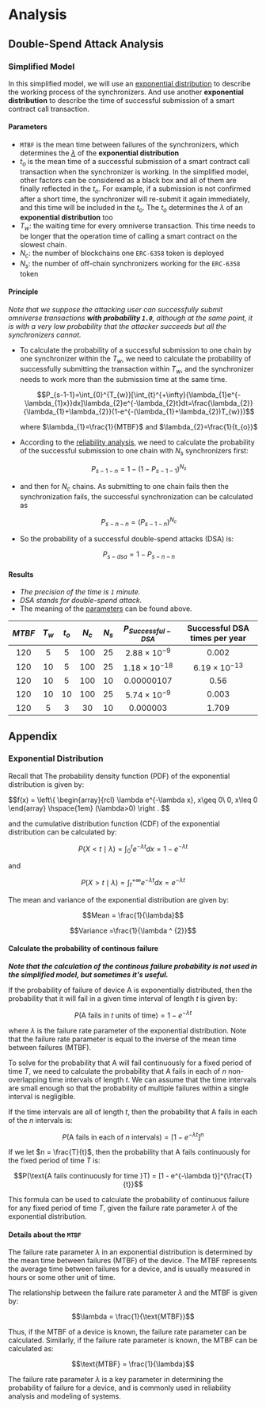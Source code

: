 # Analysis  

## Double-Spend Attack Analysis

### Simplified Model  

In this simplified model, we will use an [exponential distribution](#exponential-distribution) to describe the working process of the synchronizers. And use another **exponential distribution** to describe the time of successful submission of a smart contract call transaction.  

#### Parameters

- `MTBF` is the mean time between failures of the synchronizers, which determines the [$\lambda$](#details-about-the-mtbf) of the **exponential distribution**
- $t_{o}$ is the mean time of a successful submission of a smart contract call transaction when the synchronizer is working. In the simplified model, other factors can be considered as a black box and all of them are finally reflected in the $t_{o}$. For example, if a submission is not confirmed after a short time, the synchronizer will re-submit it again immediately, and this time will be included in the $t_{o}$. The $t_{o}$ determines the $\lambda$ of an **exponential distribution** too  
- $T_{w}$: the waiting time for every omniverse transaction. This time needs to be longer that the operation time of calling a smart contract on the slowest chain.  
- $N_{c}$: the number of blockchains one `ERC-6358` token is deployed  
- $N_{s}$: the number of off-chain synchronizers working for the `ERC-6358` token  

#### Principle

*Note that we suppose the attacking user can successfully submit omniverse transactions **with probability `1.0`**, although at the same point, it is with a very low probability that the attacker succeeds but all the synchronizers cannot.*  

- To calculate the probability of a successful submission to one chain by one synchronizer within the $T_{w}$, we need to calculate the probability of successfully submitting the transaction within $T_{w}$, and the synchronizer needs to work more than the submission time at the same time.  

    $$P_{s-1-1}=\int_{0}^{T_{w}}[\int_{t}^{+\infty}{\lambda_{1}e^{-\lambda_{1}x}}dx]\lambda_{2}e^{-\lambda_{2}t}dt=\frac{\lambda_{2}}{\lambda_{1}+\lambda_{2}}(1-e^{-(\lambda_{1}+\lambda_{2})T_{w}})$$

    where $\lambda_{1}=\frac{1}{MTBF}$ and $\lambda_{2}=\frac{1}{t_{o}}$  

- According to the [reliability analysis](./reliability-analysis.md), we need to calculate the probability of the successful submission to one chain with $N_{s}$ synchronizers first:  

    $$P_{s-1-n}=1-(1-P_{s-1-1})^{N_{s}}$$

- and then for $N_{c}$ chains. As submitting to one chain fails then the synchronization fails, the successful synchronization can be calculated as 
 
    $$P_{s-n-n}=(P_{s-1-n})^{N_{c}}$$  

- So the probability of a successful double-spend attacks (DSA) is:  

    $$P_{s-dsa}=1-P_{s-n-n}$$  

#### Results

- *The precision of the time is `1` minute.*
- *DSA stands for double-spend attack.*
- The meaning of the [parameters](#parameters) can be found above.

| $MTBF$ | $T_{w}$ | $t_{o}$ | $N_{c}$ | $N_{s}$ | $P_{Successful-DSA}$ | Successful DSA times per year |
| :----: | :----: | :----: | :----: | :----: | :----: | :----: |
| 120 | 5 | 5 | 100 | 25 | $2.88\times 10^{-9}$ | 0.002 |
| 120 | 10 | 5 | 100 | 25 | $1.18\times 10^{-18}$ | $6.19\times 10^{-13}$|
| 120 | 10 | 5 | 100 | 10 |  0.00000107 | 0.56|
| 120 | 10 | 10 | 100 | 25 | $5.74\times 10^{-9}$ | 0.003 |
| 120 | 5 | 3 | 30 | 10 | 0.000003 | 1.709 |

## Appendix

### Exponential Distribution

Recall that The probability density function (PDF) of the exponential distribution is given by:  

$$f(x) = \left\\{  \begin{array}{rcl} 
\lambda e^{-\lambda x}, x\geq 0\\ 
0, x\leq 0
\end{array} \hspace{1em} (\lambda>0) \right . $$  

and the cumulative distribution function (CDF) of the exponential distribution can be calculated by:  

$$P(X < t\mid\lambda)=\int_{0}^{t}{e^{-\lambda t}}dx=1-e^{-\lambda t}$$  

and  

$$P(X > t\mid\lambda)=\int_{t}^{+\infty}{e^{-\lambda t}}dx=e^{-\lambda t}$$  

The mean and variance of the exponential distribution are given by:

$$Mean = \frac{1}{\lambda}$$  

$$Variance =\frac{1}{\lambda ^ {2}}$$  

#### Calculate the probability of continous failure  

***Note that the calculation of the continous failure probability is not used in the simplified model, but sometimes it's useful.***  

If the probability of failure of device A is exponentially distributed, then the probability that it will fail in a given time interval of length $t$ is given by:

$$P(\text{A fails in }t \text{ units of time}) = 1 - e^{-\lambda t}$$

where $\lambda$ is the failure rate parameter of the exponential distribution. Note that the failure rate parameter is equal to the inverse of the mean time between failures (MTBF).

To solve for the probability that A will fail continuously for a fixed period of time $T$, we need to calculate the probability that A fails in each of $n$ non-overlapping time intervals of length $t$. We can assume that the time intervals are small enough so that the probability of multiple failures within a single interval is negligible.

If the time intervals are all of length $t$, then the probability that A fails in each of the $n$ intervals is:

$$P(\text{A fails in each of }n\text{ intervals}) = [1 - e^{-\lambda t}]^n$$

If we let $n = \frac{T}{t}$, then the probability that A fails continuously for the fixed period of time $T$ is:

$$P(\text{A fails continuously for time }T) = [1 - e^{-\lambda t}]^{\frac{T}{t}}$$

This formula can be used to calculate the probability of continuous failure for any fixed period of time $T$, given the failure rate parameter $\lambda$ of the exponential distribution.

#### Details about the `MTBF`

The failure rate parameter $\lambda$ in an exponential distribution is determined by the mean time between failures (MTBF) of the device. The MTBF represents the average time between failures for a device, and is usually measured in hours or some other unit of time.

The relationship between the failure rate parameter $\lambda$ and the MTBF is given by:

$$\lambda = \frac{1}{\text{MTBF}}$$

Thus, if the MTBF of a device is known, the failure rate parameter can be calculated. Similarly, if the failure rate parameter is known, the MTBF can be calculated as:

$$\text{MTBF} = \frac{1}{\lambda}$$

The failure rate parameter $\lambda$ is a key parameter in determining the probability of failure for a device, and is commonly used in reliability analysis and modeling of systems.
